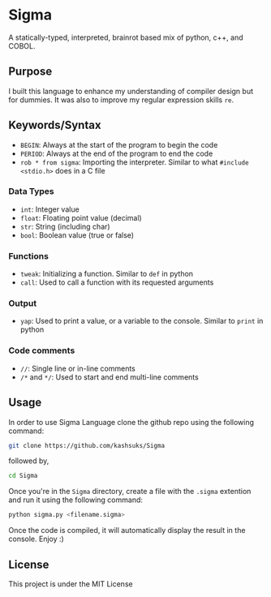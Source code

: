 # Sigma
A statically-typed, interpreted, brainrot based mix of python, c++, and COBOL.

## Purpose
I built this language to enhance my understanding of compiler design but for dummies. It was also to improve my regular expression skills `re`.

## Keywords/Syntax
- `BEGIN`: Always at the start of the program to begin the code
- `PERIOD`: Always at the end of the program to end the code
- `rob * from sigma`: Importing the interpreter. Similar to what `#include <stdio.h>` does in a C file

### Data Types
- `int`: Integer value
- `float`: Floating point value (decimal)
- `str`: String (including char)
- `bool`: Boolean value (true or false)

### Functions
- `tweak`: Initializing a function. Similar to `def` in python
- `call`: Used to call a function with its requested arguments

### Output
- `yap`: Used to print a value, or a variable to the console. Similar to `print` in python

### Code comments
- `//`: Single line or in-line comments
- `/*` and `*/`: Used to start and end multi-line comments


## Usage
In order to use Sigma Language clone the github repo using the following command:
```bash
git clone https://github.com/kashsuks/Sigma
```
followed by,

```bash
cd Sigma
```

Once you're in the `Sigma` directory, create a file with the `.sigma` extention and run it using the following command:
```bash
python sigma.py <filename.sigma>
```
Once the code is compiled, it will automatically display the result in the console. Enjoy :)

## License
This project is under the MIT License